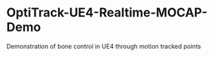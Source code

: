 # OptiTrack-UE4-Realtime-MOCAP-Demo
Demonstration of bone control in UE4 through motion tracked points
